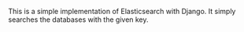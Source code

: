 This is a simple implementation of Elasticsearch with Django.
It simply searches the databases with the given key.
